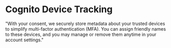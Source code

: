 
# Cognito Device Tracking
"With your consent, we securely store metadata about your trusted devices to simplify multi-factor authentication (MFA). You can assign friendly names to these devices, and you may manage or remove them anytime in your account settings."